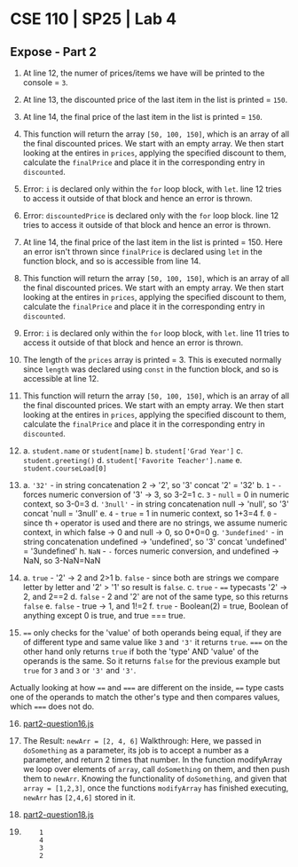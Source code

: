 # CSE 110 | SP25 | Lab 4
## Expose - Part 2

1. At line 12, the numer of prices/items we have will be printed to the console = `3`.

2. At line 13, the discounted price of the last item in the list is printed = `150`.

3. At line 14, the final price of the last item in the list is printed = `150`.

4. This function will return the array `[50, 100, 150]`, which is an array of all the final discounted prices. We start with an empty array. We then start looking at the entires in `prices`, applying the specified discount to them, calculate the `finalPrice` and place it in the corresponding entry in `discounted`.

5. Error: `i` is declared only within the `for` loop block, with `let`. line 12 tries to access it outside of that block and hence an error is thrown.

6. Error: `discountedPrice` is declared only with the `for` loop block. line 12 tries to access it outside of that block and hence an error is thrown.

7. At line 14, the final price of the last item in the list is printed = 150. Here an error isn't thrown since `finalPrice` is declared using `let` in the function block, and so is accessible from line 14.

8. This function will return the array `[50, 100, 150]`, which is an array of all the final discounted prices. We start with an empty array. We then start looking at the entires in `prices`, applying the specified discount to them, calculate the `finalPrice` and place it in the corresponding entry in `discounted`.

9. Error: `i` is declared only within the `for` loop block, with `let`. line 11 tries to access it outside of that block and hence an error is thrown.

10. The length of the `prices` array is printed = 3. This is executed normally since `length` was declared using `const` in the function block, and so is accessible at line 12.

11. This function will return the array `[50, 100, 150]`, which is an array of all the final discounted prices. We start with an empty array. We then start looking at the entires in `prices`, applying the specified discount to them, calculate the `finalPrice` and place it in the corresponding entry in `discounted`.

12. 
    a. `student.name` or `student[name]`
    b. `student['Grad Year']`
    c. `student.greeting()`
    d. `student['Favorite Teacher'].name`
    e. `student.courseLoad[0]`

13. 
    a. `'32'` - in string concatenation 2 -> '2', so '3' concat '2' = '32'
    b. `1` - `-` forces numeric conversion of '3' -> 3, so 3-2=1
    c. `3` - `null` = 0 in numeric context, so 3-0=3
    d. `'3null'` - in string concatenation null -> 'null', so '3' concat 'null = '3null'
    e. `4` - `true` = 1 in numeric context, so 1+3=4
    f. `0` - since th `+` operator is used and there are no strings, we assume numeric context, in which false -> 0 and null -> 0, so 0+0=0
    g. `'3undefined'` - in string concatenation undefined -> 'undefined', so '3' concat 'undefined' = '3undefined'
    h. `NaN` - `-` forces numeric conversion, and undefined -> NaN, so 3-NaN=NaN

14. 
    a. `true` - '2' -> 2 and 2>1
    b. `false` - since both are strings we compare letter by letter and '2' > '1' so result is `false`.
    c. `true` - `==` typecasts '2' -> 2, and 2==2
    d. `false` - 2 and '2' are not of the same type, so this returns `false`
    e. `false` - true -> 1, and 1!=2
    f. `true` - Boolean(2) = true, Boolean of anything except 0 is true, and true === true.

15. `==` only checks for the 'value' of both operands being equal, if they are of different type and same value like `3` and `'3'` it returns `true`. `===` on the other hand only returns `true` if both the 'type' AND 'value' of the operands is the same. So it returns `false` for the previous example but `true` for `3` and `3` or `'3'` and `'3'`.

Actually looking at how `==` and `===` are different on the inside, `==` type casts one of the operands to match the other's type and then compares values, which `===` does not do.

16. [part2-question16.js](part2-question16.js)

17. The Result: `newArr = [2, 4, 6]`
    Walkthrough: Here, we passed in `doSomething` as a parameter, its job is to accept a number as a parameter, and return 2 times that number. In the function modifyArray we loop over elements of `array`, call `doSomething` on them, and then push them to `newArr`. Knowing the functionality of `doSomething`, and given that `array = [1,2,3]`, once the functions `modifyArray` has finished executing, `newArr` has `[2,4,6]` stored in it.

18. [part2-question18.js](part2-question18.js)


19. ``` 
        1
        4
        3
        2
    ```

